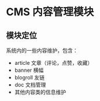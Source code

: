 # CMS 内容管理模块


## 模块定位
 系统内的一些内容维护，包含：
 - article 文章（评论，点赞，收藏）
 - banner 横幅
 - blogroll 友链
 - doc 文档管理
 - 其他内容类的信息维护
